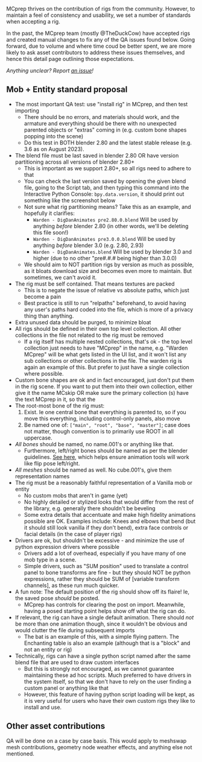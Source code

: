 MCprep thrives on the contribution of rigs from the community. However, to maintain a feel of consistency and usability, we set a number of standards when accepting a rig. 

In the past, the MCprep team (mostly @TheDuckCow) have accepted rigs and created manual changes to fix any of the QA issues found below. Going forward, due to volume and where time coud be better spent, we are more likely to ask asset contributors to address these issues themselves, and hence this detail page outlining those expectations.

_Anything unclear? Report [an issue](https://github.com/Moo-Ack-Productions/MCprep/issues/)!_


## Mob + Entity standard proposal

- The most important QA test: use "install rig" in MCprep, and then test importing
   - There should be no errors, and materials should work, and the armature and everything should be there with no unexpected parented objects or "extras" coming in (e.g. custom bone shapes popping into the scene)
   - Do this test in BOTH blender 2.80 and the latest stable release (e.g. 3.6 as on August 2023). 
- The blend file must be last saved in blender 2.80 OR have version partitioning across all versions of blender 2.80+
  - This is important as we support 2.80+, so all rigs need to adhere to that
  - You can check the last version saved by opening the given blend file, going to the Script tab, and then typing this command into the Interactive Python Console: `bpy.data.version`, it should print out something like the screenshot below
  - Not sure what rig partitioning means? Take this as an example, and hopefully it clarifies:
    - `Warden - DigDanAnimates pre2.80.0.blend` Will be used by anything _before_ blender 2.80 (in other words, we'll be deleting this file soon!)
    - `Warden - DigDanAnimates pre3.0.0.blend` Will be used by anything _before_ blender 3.0 (e.g. 2.80, 2.93)
    - `Warden - DigDanAnimates.blend` Will be used by blender 3.0 and higher (due to no other "pre#.#.# being higher than 3.0.0)
  - We should aim to NOT partition rigs by version as much as possible, as it bloats download size and becomes even more to maintain. But sometimes, we can't avoid it.
- The rig must be self contained. That means textures are packed
   - This is to negate the issue of relative vs absolute paths, which just become a pain
   - Best practice is still to run "relpaths" beforehand, to avoid having any user's paths hard coded into the file, which is more of a privacy thing than anything.
- Extra unused data should be purged, to minimize bloat
- All rigs should be defined in their own top level collection. All other collections in the file not related to the rig must be removed
  - If a rig itself has multiple nested collections, that's ok - the top level collection just needs to have "MCprep" in the name, e.g. "Warden MCprep" will be what gets listed in the UI list, and it won't list any sub collections or other collections in the file. The warden rig is again an example of this. But prefer to just have a single collection where possible.
- Custom bone shapes are ok and in fact encouraged, just don't put them in the rig scene. If you want to put them into their own collection, either give it the name MCskip OR make sure the primary collection (s) have the text MCprep in it, so that the 
- The root-most bone of the rig must:
  1. Exist. Ie one central bone that everything is parented to, so if you move this everything, including control-only panels, also move
  2. Be named one of: `["main", "root", "base", "master"]`; case does not matter, though convention is to primarily use ROOT in all uppercase.
- _All bones_ should be named, no name.001's or anything like that.
  - Furthermore, left/right bones should be named as per the blender guidelines. [See here](https://docs.blender.org/manual/en/latest/animation/armatures/bones/editing/naming.html), which helps ensure animation tools will work like flip pose left/right.
- _All meshes_ should be named as well. No cube.001's, give them representation names
- The rig must be a reasonably faithful representation of a Vanilla mob or entity
  - No custom mobs that aren't in game (yet)
  - No highly detailed or stylized looks that would differ from the rest of the library, e.g. generally there shouldn't be beveling
  - Some extra details that accentuate and make high fidelity animations possible are OK. Examples include: Knees and elbows that bend (but it should still look vanilla if they don't bend), extra face controls or facial details (in the case of player rigs)
- Drivers are ok, but shouldn't be excessive - and minimize the use of python expression drivers where possible
  - Drivers add a lot of overhead, especially if you have many of one mob type in a scene. 
  - Simple drivers, such as "SUM position" used to translate a control panel to bone transforms are fine - but they should NOT be python expressions, rather they should be SUM of [variable transform channels], as these run much quicker.
- A fun note: The default position of the rig should show off its flaire! Ie, the saved pose _should_ be posted.
  - MCprep has controls for clearing the post on import. Meanwhile, having a posed starting point helps show off what the rig can do.
- If relevant, the rig can have a single default animation. There should _not_ be more than one animation though, since it wouldn't be obvious and would clutter the file during subsequent imports
  - The bat is an example of this, with a simple flying pattern. The Enchanting table is also an example (although that is a "block" and not an entity or rig)
- Technically, rigs can have a single python script named after the same blend file that are used to draw custom interfaces
  - But this is strongly not encouraged, as we cannot guarantee maintaining these ad hoc scripts. Much preferred to have drivers in the system itself, so that we don't have to rely on the user finding a custom panel or anything like that
  - However, this feature of having python script loading will be kept, as it is very useful for users who have their own custom rigs they like to install and use.


## Other asset contributions

QA will be done on a case by case basis. This would apply to meshswap mesh contributions, geometry node weather effects, and anything else not mentioned.